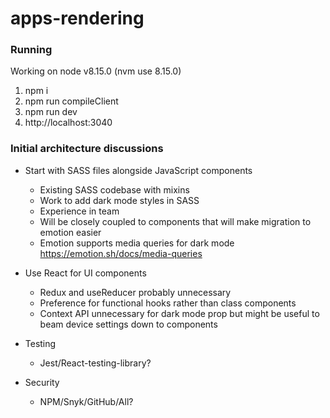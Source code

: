 # apps-rendering

### Running
Working on node v8.15.0 (nvm use 8.15.0)
1. npm i
2. npm run compileClient
3. npm run dev
4. http://localhost:3040

### Initial architecture discussions 

- Start with SASS files alongside JavaScript components
  - Existing SASS codebase with mixins
  - Work to add dark mode styles in SASS
  - Experience in team
  - Will be closely coupled to components that will make migration to emotion easier
  - Emotion supports media queries for dark mode https://emotion.sh/docs/media-queries

- Use React for UI components
  - Redux and useReducer probably unnecessary
  - Preference for functional hooks rather than class components
  - Context API unnecessary for dark mode prop but might be useful to beam device settings down to components

- Testing
  - Jest/React-testing-library?

- Security
  - NPM/Snyk/GitHub/All?
